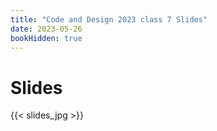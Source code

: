 ```yaml
---
title: "Code and Design 2023 class 7 Slides"
date: 2023-05-26
bookHidden: true
---
```



# Slides

{{< slides_jpg >}}